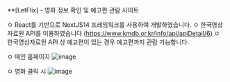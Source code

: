 **[LetFlix] - 영화 정보 확인 및 예고편 관람 사이트


ㅇ React를 기반으로 NextJS14 프레임워크를 사용하여 개발하였습니다.
ㅇ 한국영상자료원 API를 이용하였습니다 (https://www.kmdb.or.kr/info/api/apiDetail/6)
ㅇ 한국영상자료원 API 상 예고편이 있는 경우 예고편까지 관람 가능합니다.

ㅇ 메인 홈페이지
![image](https://github.com/doitjustgo/LetFlix/assets/24933367/9738a739-29e9-4b74-9907-bc15036df058)

ㅇ 영화 클릭 시
![image](https://github.com/doitjustgo/LetFlix/assets/24933367/56209337-5b91-449e-9b87-a2d36d5c9508)

